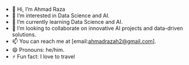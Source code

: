 - 👋 Hi, I’m  Ahmad Raza
- 👀  I’m interested in Data Science and AI.
- 🌱  I’m currently learning Data Science and AI.
- 💞️ I’m looking to collaborate on innovative AI projects and data-driven solutions.
- 📫 You can reach me at [email:ahmadrazah2@gmail.com].
- 😄 Pronouns: he/him.
- ⚡ Fun fact: I love to travel

<!---
ahmadrazah2/ahmadrazah2 is a ✨ special ✨ repository because its `README.md` (this file) appears on your GitHub profile.
You can click the Preview link to take a look at your changes.
--->
